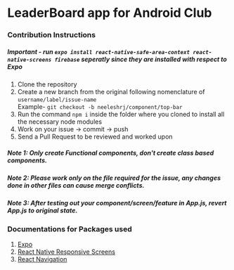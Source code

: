 # LeaderBoard app for Android Club

### Contribution Instructions
##### Important - run ```expo install react-native-safe-area-context react-native-screens firebase``` seperatly since they are installed with respect to Expo 
<ol>
    <li>Clone the repository</li>
    <li>Create a new branch from the original following nomenclature of <code>username/label/issue-name</code></li>
    Example- <code>git checkout -b neeleshrj/component/top-bar</code>
    <li>Run the command <code>npm i</code> inside the folder where you cloned to install all the necessary node modules</li>
    <li>Work on your issue -> commit -> push</li>
    <li>Send a Pull Request to be reviewed and worked upon</li>
</ol>

##### Note 1: Only create Functional components, don't create class based components.
##### Note 2: Please work only on the file required for the issue, any changes done in other files can cause merge conflicts. 
##### Note 3: After testing out your component/screen/feature in App.js, revert App.js to original state.

### Documentations for Packages used
<ol>
    <li><a href="https://docs.expo.dev">Expo</a></li>
    <li><a href="https://github.com/marudy/react-native-responsive-screen#readme">React Native Responsive Screens</a></li>
    <li><a href="https://reactnavigation.org/docs/getting-started">React Navigation</a></li>
</ol>